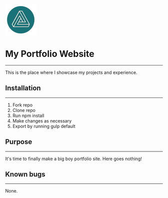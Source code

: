 <img src="src/img/logo.png" height="100px" width="100px">

# My Portfolio Website
<hr>
This is the place where I showcase my projects and experience.

## Installation
<hr>
<ol>
  <li>Fork repo</li>
  <li>Clone repo</li>
  <li>Run npm install</li>
  <li>Make changes as necessary</li>
  <li>Export by running gulp default</li>  
</ol>

## Purpose
<hr>
It's time to finally make a big boy portfolio site. Here goes nothing!

## Known bugs
<hr>
None.